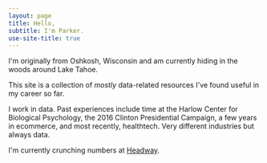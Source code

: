 ```yaml
---
layout: page
title: Hello,
subtitle: I'm Parker.
use-site-title: true
---
```


I'm originally from Oshkosh, Wisconsin and am currently hiding in the woods around Lake Tahoe.

This site is a collection of *mostly* data-related resources I've found useful in my career so far.

I work in data. Past experiences include time at the Harlow Center for Biological Psychology, the 2016 Clinton Presidential Campaign, a few years in ecommerce, and most recently, healthtech. Very different industries but always data.

I'm currently crunching numbers at [Headway](https://headway.co/).
